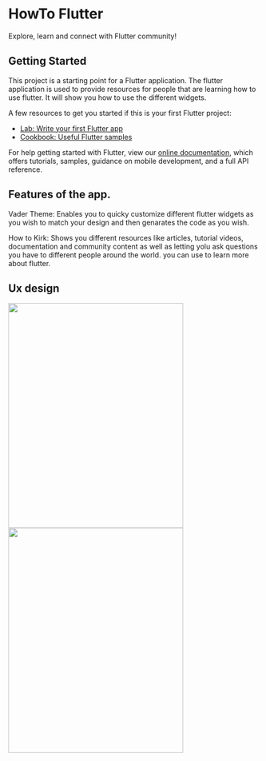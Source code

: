 # HowTo Flutter

Explore, learn and connect with Flutter community!

## Getting Started

This project is a starting point for a Flutter application. The flutter application is used to provide resources for people that are learning how to use flutter. It will show you how to use the different widgets.

A few resources to get you started if this is your first Flutter project:

- [Lab: Write your first Flutter app](https://flutter.dev/docs/get-started/codelab)
- [Cookbook: Useful Flutter samples](https://flutter.dev/docs/cookbook)

For help getting started with Flutter, view our 
[online documentation](https://flutter.dev/docs), which offers tutorials, 
samples, guidance on mobile development, and a full API reference.


## Features of the app.
Vader Theme: Enables you to quicky customize different flutter widgets as you wish to match your design and then genarates the code as you wish.

How to Kirk: Shows you different resources like articles, tutorial videos, documentation and community content as well as letting yolu ask questions you have to different people around the world. you can use to learn more about flutter.


## Ux design

<img src="https://user-images.githubusercontent.com/30645560/58753790-3ae5c200-848a-11e9-9e15-58902a3985c0.png" width="350" height="450"/>
<img src="https://user-images.githubusercontent.com/30645560/58754529-c6198480-8497-11e9-840e-deafc3f91ca2.png" width="350" height="450"/>
